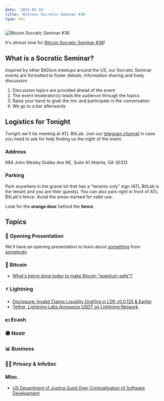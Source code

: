 ```yaml
---
date: '2025-02-19'
title: 'Bitcoin Socratic Seminar #36'
type: Doc
---
```


![Bitcoin Socratic Seminar #36](/bitcoin-socratic-seminar-36.jpg)

It's almost time for <a href="https://www.meetup.com/atlantabitdevs/">Bitcoin Socratic Seminar #36</a>!

## What is a Socratic Seminar?

Inspired by other BitDevs meetups around the US, our Socratic Seminar events are formatted to foster debate, information sharing and lively discussion.

1. Discussion topics are provided ahead of the event
2. The event moderator(s) leads the audience through the topics
3. Raise your hand to grab the mic and participate in the conversation
4. We go to a bar afterwards

## Logistics for Tonight

Tonight we'll be meeting at ATL BitLab. Join our <a href="https://atlantabitdevs.org/telegram/" target="_blank">telegram channel</a> in case you need to ask for help finding us the night of the event.

### Address

684 John Wesley Dobbs Ave NE,
Suite A1
Atlanta, GA 30312

### Parking

Park anywhere in the gravel lot that has a "tenants only" sign (ATL BitLab is the tenant and you are their guests). You can also park right in front of ATL BitLab's fence. Avoid the areas marked for valet use.

Look for the **orange door** behind the **fence**.

## Topics

### 🤙 Opening Presentation

We'll have an opening presentation to learn about [something](/#) from [somebody](/#).

### 🧡 Bitcoin

- [What's being done today to make Bitcoin "quantum-safe"?](https://bitcoin.stackexchange.com/questions/125171/what-exactly-is-being-done-today-to-make-bitcoin-quantum-safe)

### ⚡️ Lightning

- [Disclosure: Invalid Claims Liquidity Griefing in LDK v0.0.125 & Earlier](https://morehouse.github.io/lightning/ldk-invalid-claims-liquidity-griefing/)
- [Tether, Lightning Labs Announce USDT on Lightning Network](https://tether.io/news/tether-brings-usdt-to-bitcoins-lightning-network-ushering-in-a-new-era-of-unstoppable-technology/)

### 💵 Ecash

### 🟣 Nostr

### 📊 Business

### 🕵️‍♂️ Privacy & InfoSec

### Misc.

- [US Department of Justice Sued Over Criminalization of Software Development](https://www.nobsbitcoin.com/doj-sued-over-criminalization-of-software-development/)

